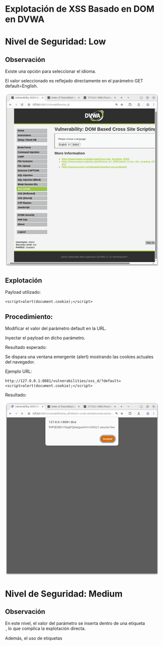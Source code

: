 # Explotación de XSS Basado en DOM en DVWA

# Nivel de Seguridad: Low

## Observación

Existe una opción para seleccionar el idioma.

El valor seleccionado es reflejado directamente en el parámetro GET default=English.

![PrimeraPagina](./Imagenes/DOMPrimeraImpresionlow.png)

## Explotación

Payload utilizado:
```
<script>alert(document.cookie);</script>
```
## Procedimiento:

Modificar el valor del parámetro default en la URL.

Inyectar el payload en dicho parámetro.

Resultado esperado:

Se dispara una ventana emergente (alert) mostrando las cookies actuales del navegador.

Ejemplo URL:
```
http://127.0.0.1:8081/vulnerabilities/xss_d/?default=<script>alert(document.cookie);</script>
```

Resultado:

![Comprobacion](./Imagenes/DOMEjecucionyresultadolow.png)

# Nivel de Seguridad: Medium

## Observación

En este nivel, el valor del parámetro se inserta dentro de una etiqueta <option>, lo que complica la explotación directa.

Además, el uso de etiquetas <script> está restringido.

Si ejecutamos el anterior apartado ahora con la seguridad al medio, veremos que no toma efecto alguno:

![aplicaiciondellowenmedio](./Imagenes/Medium/ejecuciondellowenmeium.png)

## Explotación

Para escapar de la etiqueta <option>, se debe cerrar manualmente las etiquetas HTML y aprovechar otra etiqueta que ejecute código, como "<img>".

Payload utilizado:

```
" ></option></select><img src=x onerror="alert(document.cookie)">
```

## Procedimiento:

Modificar el valor del parámetro default insertando el payload anterior.

Inyectarlo correctamente para cerrar las etiquetas abiertas y ejecutar código.

Resultado esperado:

Se produce un alert con el contenido de las cookies, validando la explotación exitosa del XSS basado en DOM.

Ejemplo URL:

```
http://127.0.0.1:8081/vulnerabilities/xss_d/?default="%20></option></select><img%20src=x%20onerror="alert(document.cookie)">
```

Resultado:

![Resultado seguridad medium](./Imagenes/Medium/DOMresultadomedium.png)

(Asegurarse de codificar correctamente la URL si se inserta manualmente.)

# Reflected Cross Site Scripting

## Introduccion
En esta actividad se analiza la vulnerabilidad Reflected Cross Site Scripting (XSS) en DVWA, realizando pruebas en los niveles de seguridad Low y Medium.

La vulnerabilidad ocurre cuando un parámetro enviado en la URL o mediante un formulario se refleja en la página sin el debido control, permitiendo la ejecución de código malicioso.

## Nivel de Seguridad: Low

### Observación

Existe un campo de entrada llamado name.

El valor introducido se refleja directamente en la página web sin ser validado ni sanitizado.

### Explotación

Payload utilizado:
```
<img src=x onerror="alert(document.cookie)">
```
Aplicacion:

![low](./Imagenes/reflectedlow.png)

### Procedimiento:

Introducir el payload en el campo name.

Enviar el formulario.

Resultado esperado:

Se genera un alert mostrando las cookies actuales del navegador.

Ejemplo de uso:

Insertar el payload en el campo de nombre en la sección vulnerable y enviar.

Resultado:

![Resultado low](./Imagenes/Resultadolow.png)


## Nivel de Seguridad: Medium

### Observación

A pesar de estar en nivel Medium, el mismo payload utilizado en el nivel Low sigue siendo efectivo.

### Explotación

Payload utilizado:
```
<img src=x onerror="alert(document.cookie)">
```
Aplicacion:

![medium](./Imagenes/Medium/reflectedmedium.png)

### Procedimiento:

Ingresar el mismo payload en el campo name.

Enviar la solicitud.

Resultado esperado:

De nuevo, se activa una ventana emergente (alert) con el contenido de las cookies.

![Resultado Medium](./Imagenes/Medium/Resultadomedium.png)

#  Explotación de XSS Almacenado en DVWA

## Contexto

En esta actividad se analiza la vulnerabilidad Stored Cross Site Scripting (XSS) en DVWA, abordando los niveles de seguridad Low y Medium.

La vulnerabilidad ocurre cuando un valor ingresado por el usuario se guarda en la base de datos o en el servidor, y posteriormente se muestra a otros usuarios sin una adecuada validación o sanitización.

## Nivel de Seguridad: Low

### Observación

Existe un formulario donde los usuarios pueden dejar mensajes.

El contenido del mensaje se almacena y se refleja en la página sin ser validado.

### Explotación

Payload utilizado:
```
<script>alert('XSS Stored Low');</script>
```
Aplicacion:

![aplicacionenlow](./Imagenes/lowstored.png)


### Procedimiento:

Introducir el payload en el campo de mensaje.

Enviar el formulario.

Resultado esperado:

Cada vez que alguien acceda a la página donde se muestran los mensajes, se activará una ventana emergente (alert) ejecutando el script.

Comprobacion:

![lowcomprobacion](./Imagenes/storedresultadolow.png)

## Nivel de Seguridad: Medium

### Observación

En el nivel Medium, aunque hay ciertos filtros, es posible evadirlos utilizando etiquetas alternativas.

### Explotación

Payload utilizado:
```
<img src=x onerror=alert(document.cookie)>
```

![Aplicaciondelmediumstored](./Imagenes/Medium/Storedaplicacionmedium.png)

### Procedimiento:

Introducir el payload en el campo de nombre.

Modificaremos con las herramientas de desarrolador, tanto el tamaño como la cantidad de caracteres del campo.

Enviamos el formulario.

Resultado esperado:

El navegador interpretará la imagen y, al fallar la carga, ejecutará el código en onerror, mostrando un alert con la cookie.

![Resultadomedium](./Imagenes/Medium/StoredResultadodelmedium.png)
